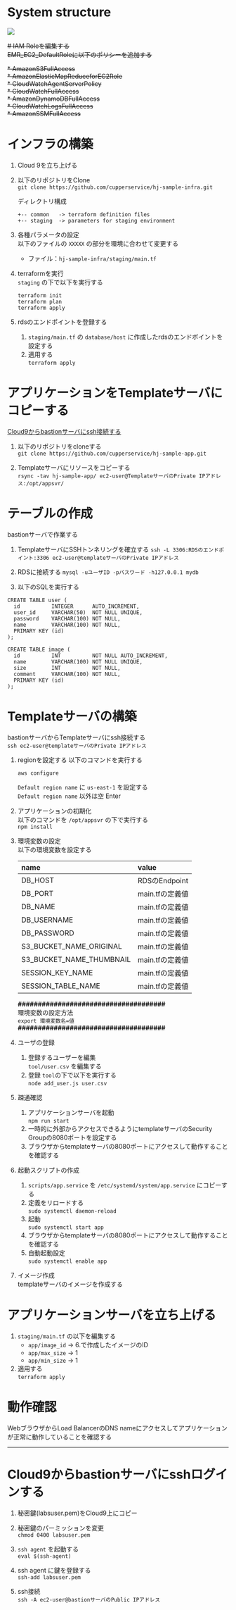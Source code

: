 # System structure
![](./img/System.png)

~~# IAM Roleを編集する~~  
~~EMR_EC2_DefaultRoleに以下のポリシーを追加する~~

~~* AmazonS3FullAccess~~  
~~* AmazonElasticMapReduceforEC2Role~~  
~~* CloudWatchAgentServerPolicy~~  
~~* CloudWatchFullAccess~~  
~~* AmazonDynamoDBFullAccess~~  
~~* CloudWatchLogsFullAccess~~  
~~* AmazonSSMFullAccess~~

# インフラの構築
1. Cloud 9を立ち上げる

2. 以下のリポジトリをClone  
`git clone https://github.com/cupperservice/hj-sample-infra.git`

    ディレクトリ構成
    ```
    +-- common   -> terraform definition files
    +-- staging  -> parameters for staging environment
    ```

3. 各種パラメータの設定  
以下のファイルの `XXXXX` の部分を環境に合わせて変更する
    * ファイル：`hj-sample-infra/staging/main.tf`

4. terraformを実行  
`staging` の下で以下を実行する
    ```
    terraform init
    terraform plan
    terraform apply
    ```

5. rdsのエンドポイントを登録する  
    1. `staging/main.tf` の `database/host` に作成したrdsのエンドポイントを設定する
    2. 適用する  
    `terraform apply`

# アプリケーションをTemplateサーバにコピーする
[Cloud9からbastionサーバにssh接続する](#how-to-ssh-login)

1. 以下のリポジトリをcloneする  
`git clone https://github.com/cupperservice/hj-sample-app.git`

2. Templateサーバにリソースをコピーする  
`rsync -tav hj-sample-app/ ec2-user@TemplateサーバのPrivate IPアドレス:/opt/appsvr/`

# テーブルの作成
bastionサーバで作業する
1. TemplateサーバにSSHトンネリングを確立する
`ssh -L 3306:RDSのエンドポイント:3306 ec2-user@templateサーバのPrivate IPアドレス`

2. RDSに接続する
`mysql -uユーザID -pパスワード -h127.0.0.1 mydb`

3. 以下のSQLを実行する
```
CREATE TABLE user (
  id          INTEGER      AUTO_INCREMENT,
  user_id     VARCHAR(50)  NOT NULL UNIQUE,
  password    VARCHAR(100) NOT NULL,
  name        VARCHAR(100) NOT NULL,
  PRIMARY KEY (id)
);

CREATE TABLE image (
  id          INT          NOT NULL AUTO_INCREMENT,
  name        VARCHAR(100) NOT NULL UNIQUE,
  size        INT          NOT NULL,
  comment     VARCHAR(100) NOT NULL,
  PRIMARY KEY (id)
);
```

# Templateサーバの構築
bastionサーバからTemplateサーバにssh接続する  
`ssh ec2-user@templateサーバのPrivate IPアドレス`

1. regionを設定する
以下のコマンドを実行する  

    ```
    aws configure
    ```
    `Default region name` に `us-east-1` を設定する  
    `Default region name` 以外は空 Enter

2. アプリケーションの初期化  
以下のコマンドを `/opt/appsvr` の下で実行する  
`npm install`

2. 環境変数の設定  
以下の環境変数を設定する

    | name                    | value        |
    |:------------------------|:-------------|
    |DB_HOST                  |RDSのEndpoint |
    |DB_PORT                  |main.tfの定義値|
    |DB_NAME                  |main.tfの定義値|
    |DB_USERNAME              |main.tfの定義値|
    |DB_PASSWORD              |main.tfの定義値|
    |S3_BUCKET_NAME_ORIGINAL  |main.tfの定義値|
    |S3_BUCKET_NAME_THUMBNAIL |main.tfの定義値|
    |SESSION_KEY_NAME         |main.tfの定義値|
    |SESSION_TABLE_NAME       |main.tfの定義値|

    __#####################################__  
    環境変数の設定方法  
    `export 環境変数名=値`  
    __#####################################__  

3. ユーザの登録
    1. 登録するユーザーを編集  
    `tool/user.csv` を編集する
    2. 登録
    `tool`の下で以下を実行する  
    `node add_user.js user.csv`

4. 疎通確認
    1. アプリケーションサーバを起動  
    `npm run start`
    2. 一時的に外部からアクセスできるようにtemplateサーバのSecurity Groupの8080ポートを設定する
    3. ブラウザからtemplateサーバの8080ポートにアクセスして動作することを確認する

5. 起動スクリプトの作成
    1. `scripts/app.service` を `/etc/systemd/system/app.service` にコピーする
    2. 定義をリロードする  
    `sudo systemctl daemon-reload`
    3. 起動  
    `sudo systemctl start app`
    4. ブラウザからtemplateサーバの8080ポートにアクセスして動作することを確認する
    5. 自動起動設定  
    `sudo systemctl enable app`

6. イメージ作成  
  templateサーバのイメージを作成する

# アプリケーションサーバを立ち上げる
1. `staging/main.tf` の以下を編集する
    * `app/image_id` -> 6.で作成したイメージのID
    * `app/max_size` -> 1
    * `app/min_size` -> 1
2. 適用する  
  `terraform apply`

# 動作確認
WebブラウザからLoad BalancerのDNS nameにアクセスしてアプリケーションが正常に動作していることを確認する

---
# <a id="how-to-ssh-login">Cloud9からbastionサーバにsshログインする</a>
1. 秘密鍵(labsuser.pem)をCloud9上にコピー

2. 秘密鍵のパーミッションを変更  
`chmod 0400 labsuser.pem`

3. `ssh agent` を起動する  
`eval $(ssh-agent)`

4. ssh agent に鍵を登録する  
`ssh-add labsuser.pem`

5. ssh接続  
`ssh -A ec2-user@bastionサーバのPublic IPアドレス`
